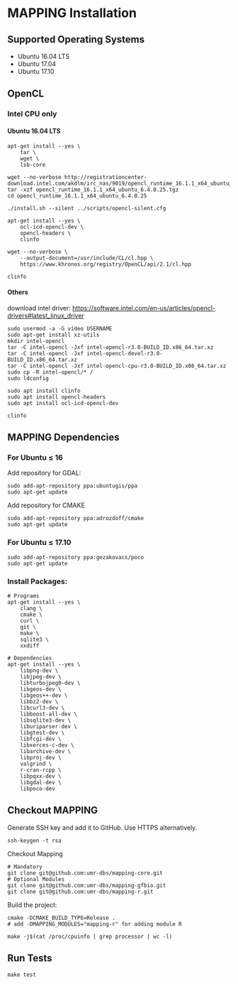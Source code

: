 # MAPPING Installation

## Supported Operating Systems
 * Ubuntu 16.04 LTS
 * Ubuntu 17.04
 * Ubuntu 17.10

## OpenCL

### Intel CPU only

#### Ubuntu 16.04 LTS
```
apt-get install --yes \
    tar \
    wget \
    lsb-core

wget --no-verbose http://registrationcenter-download.intel.com/akdlm/irc_nas/9019/opencl_runtime_16.1.1_x64_ubuntu_6.4.0.25.tgz
tar -xzf opencl_runtime_16.1.1_x64_ubuntu_6.4.0.25.tgz
cd opencl_runtime_16.1.1_x64_ubuntu_6.4.0.25

./install.sh --silent ../scripts/opencl-silent.cfg

apt-get install --yes \
    ocl-icd-opencl-dev \
    opencl-headers \
    clinfo

wget --no-verbose \
    --output-document=/usr/include/CL/cl.hpp \
    https://www.khronos.org/registry/OpenCL/api/2.1/cl.hpp

clinfo
```

#### Others
download intel driver:
https://software.intel.com/en-us/articles/opencl-drivers#latest_linux_driver
```
sudo usermod -a -G video USERNAME
sudo apt-get install xz-utils
mkdir intel-opencl
tar -C intel-opencl -Jxf intel-opencl-r3.0-BUILD_ID.x86_64.tar.xz
tar -C intel-opencl -Jxf intel-opencl-devel-r3.0-BUILD_ID.x86_64.tar.xz
tar -C intel-opencl -Jxf intel-opencl-cpu-r3.0-BUILD_ID.x86_64.tar.xz
sudo cp -R intel-opencl/* /
sudo ldconfig

sudo apt install clinfo
sudo apt install opencl-headers
sudo apt install ocl-icd-opencl-dev

clinfo
```


## MAPPING Dependencies
### For Ubuntu ≤ 16
Add repository for GDAL:
```
sudo add-apt-repository ppa:ubuntugis/ppa
sudo apt-get update
```

Add repository for CMAKE
```
sudo add-apt-repository ppa:adrozdoff/cmake
sudo apt-get update
```

### For Ubuntu ≤ 17.10
```
sudo add-apt-repository ppa:gezakovacs/poco
sudo apt-get update
```

### Install Packages:
```
# Programs
apt-get install --yes \
    clang \
    cmake \
    curl \
    git \
    make \
    sqlite3 \
    xxdiff

# Dependencies
apt-get install --yes \
    libpng-dev \
    libjpeg-dev \
    libturbojpeg0-dev \
    libgeos-dev \
    libgeos++-dev \
    libbz2-dev \
    libcurl3-dev \
    libboost-all-dev \
    libsqlite3-dev \
    liburiparser-dev \
    libgtest-dev \
    libfcgi-dev \
    libxerces-c-dev \
    libarchive-dev \
    libproj-dev \
    valgrind \
    r-cran-rcpp \
    libpqxx-dev \
    libgdal-dev \
    libpoco-dev
```

## Checkout MAPPING
Generate SSH key and add it to GitHub. Use HTTPS alternatively.
```
ssh-keygen -t rsa
```

Checkout Mapping
```
# Mandatory
git clone git@github.com:umr-dbs/mapping-core.git
# Optional Modules
git clone git@github.com:umr-dbs/mapping-gfbio.git
git clone git@github.com:umr-dbs/mapping-r.git
```

Build the project:
```
cmake -DCMAKE_BUILD_TYPE=Release .
# add -DMAPPING_MODULES="mapping-r" for adding module R

make -j$(cat /proc/cpuinfo | grep processor | wc -l)
```

## Run Tests
```
make test
```
